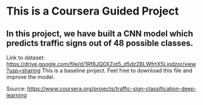 # This is a Coursera Guided Project

## In this project, we have built a CNN model which predicts traffic signs out of 48 possible classes.

Link to dataset: https://drive.google.com/file/d/1Rf8JQ0XZot5_d5dz2BLWfrtX5Ljqdzor/view?usp=sharing
This is a baseline project. Feel free to download this file and improve the model.

Source: https://www.coursera.org/projects/traffic-sign-classification-deep-learning
